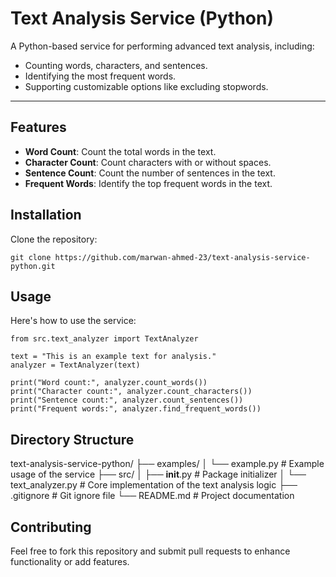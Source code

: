 # Text Analysis Service (Python)

A Python-based service for performing advanced text analysis, including:
- Counting words, characters, and sentences.
- Identifying the most frequent words.
- Supporting customizable options like excluding stopwords.

---

## Features
- **Word Count**: Count the total words in the text.
- **Character Count**: Count characters with or without spaces.
- **Sentence Count**: Count the number of sentences in the text.
- **Frequent Words**: Identify the top frequent words in the text.

## Installation
Clone the repository:
```
git clone https://github.com/marwan-ahmed-23/text-analysis-service-python.git
```


## Usage
Here's how to use the service:

```
from src.text_analyzer import TextAnalyzer

text = "This is an example text for analysis."
analyzer = TextAnalyzer(text)

print("Word count:", analyzer.count_words())
print("Character count:", analyzer.count_characters())
print("Sentence count:", analyzer.count_sentences())
print("Frequent words:", analyzer.find_frequent_words())
```

## Directory Structure

text-analysis-service-python/
├── examples/
│   └── example.py          # Example usage of the service
├── src/
│   ├── __init__.py         # Package initializer
│   └── text_analyzer.py    # Core implementation of the text analysis logic
├── .gitignore              # Git ignore file
└── README.md               # Project documentation

## Contributing

Feel free to fork this repository and submit pull requests to enhance functionality or add features.

